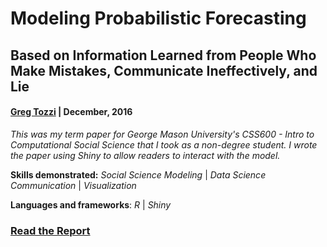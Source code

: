 # Modeling Probabilistic Forecasting
## Based on Information Learned from People Who Make Mistakes, Communicate Ineffectively, and Lie

#### [Greg Tozzi](https://www.linkedin.com/in/gregorytozzi/) | December, 2016

*This was my term paper for George Mason University's CSS600 - Intro to Computational Social Science that I took as a non-degree student. I wrote the paper using Shiny to allow readers to interact with the model.*


**Skills demonstrated:** *Social Science Modeling* | *Data Science Communication* | *Visualization*

**Languages and frameworks**: *R* | *Shiny*

### [Read the Report](https://gregtozzi.shinyapps.io/CSS600_Final_Paper/?_ga=2.268488821.561827589.1637778849-668400034.1637383255)
